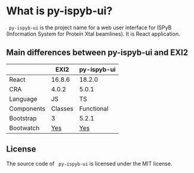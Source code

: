 # What is py-ispyb-ui?

` py-ispyb-ui` is the project name for a web user interface for ISPyB (Information System for Protein Xtal beamlines). It is React application.

## Main differences between py-ispyb-ui and EXI2

|            | EXI2                           | py-ispyb-ui                          |
| ---------- | ------------------------------ | ------------------------------------ |
| React      | 16.8.6                         | 18.2.0                               |
| CRA        | 4.0.2                          | 5.0.1                                |
| Language   | JS                             | TS                                   |
| Components | Classes                        | Functional                           |
| Bootstrap  | 3                              | 5.2.1                                |
| Bootwatch  | [Yes](https://bootswatch.com/) | [Yes](https://bootswatch.com/)       |

## License

The source code of ` py-ispyb-ui` is licensed under the MIT license.
